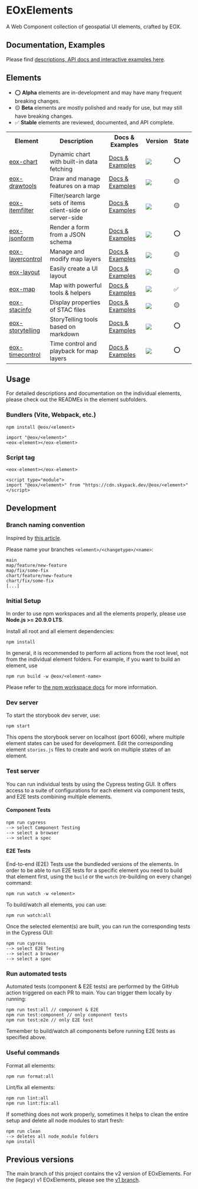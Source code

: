 # EOxElements

A Web Component collection of geospatial UI elements, crafted by EOX.

## Documentation, Examples

Please find [descriptions, API docs and interactive examples here](https://eox-a.github.io/EOxElements).

## Elements

- ⭕️ **Alpha** elements are in-development and may have many frequent breaking
  changes.
- 🟡 **Beta** elements are mostly polished and ready for use, but may still have
  breaking changes.
- ✅ **Stable** elements are reviewed, documented, and API complete.

<table>
  <tr>
    <th>Element</th>
    <th>Description</th>
    <th>Docs & Examples</th>
    <th>Version</th>
    <th>State</th>
  </tr>
  <tr>
    <td><a href="./elements/chart/">eox-chart</a></td>
    <td>Dynamic chart with built-in data fetching</td>
    <td><a href="https://eox-a.github.io/EOxElements/index.html?path=/docs/elements-eox-chart--docs">Docs & Examples</a></td>
    <td><a href="elements/chart/CHANGELOG.md"><img src="https://img.shields.io/npm/v/@eox/chart.svg?label=%20" /></a></td>
    <td>⭕️</td>
  </tr>
  <tr>
    <td><a href="./elements/drawtools/">eox-drawtools</a></td>
    <td>Draw and manage features on a map</td>
    <td><a href="https://eox-a.github.io/EOxElements/index.html?path=/docs/elements-eox-drawtools--docs">Docs & Examples</a></td>
    <td><a href="elements/drawtools/CHANGELOG.md"><img src="https://img.shields.io/npm/v/@eox/drawtools.svg?label=%20" /></a></td>
    <td>🟡</td>
  </tr>
  <tr>
    <td><a href="./elements/itemfilter/">eox-itemfilter</a></td>
    <td>Filter/search large sets of items client-side or server-side</td>
    <td><a href="https://eox-a.github.io/EOxElements/index.html?path=/docs/elements-eox-itemfilter--docs">Docs & Examples</a></td>
    <td><a href="elements/itemfilter/CHANGELOG.md"><img src="https://img.shields.io/npm/v/@eox/itemfilter.svg?label=%20" /></a></td>
    <td>🟡</td>
  </tr>
  <tr>
    <td><a href="./elements/jsonform/">eox-jsonform</a></td>
    <td>Render a form from a JSON schema</td>
    <td><a href="https://eox-a.github.io/EOxElements/index.html?path=/docs/elements-eox-jsonform--docs">Docs & Examples</a></td>
    <td><a href="elements/jsonform/CHANGELOG.md"><img src="https://img.shields.io/npm/v/@eox/jsonform.svg?label=%20" /></a></td>
    <td>⭕️</td>
  </tr>
  <tr>
    <td><a href="./elements/layercontrol/">eox-layercontrol</a></td>
    <td>Manage and modify map layers</td>
    <td><a href="https://eox-a.github.io/EOxElements/index.html?path=/docs/elements-eox-layercontrol--docs">Docs & Examples</a></td>
    <td><a href="elements/layercontrol/CHANGELOG.md"><img src="https://img.shields.io/npm/v/@eox/layercontrol.svg?label=%20" /></a></td>
    <td>🟡</td>
  </tr>
    <tr>
    <td><a href="./elements/layout/">eox-layout</a></td>
    <td>Easily create a UI layout</td>
    <td><a href="https://eox-a.github.io/EOxElements/index.html?path=/docs/elements-eox-layout--docs">Docs & Examples</a></td>
    <td><a href="elements/layout/CHANGELOG.md"><img src="https://img.shields.io/npm/v/@eox/layout.svg?label=%20" /></a></td>
    <td>🟡</td>
  </tr>
  <tr>
    <td><a href="./elements/map/">eox-map</a></td>
    <td>Map with powerful tools & helpers</td>
    <td><a href="https://eox-a.github.io/EOxElements/index.html?path=/docs/elements-eox-map--docs">Docs & Examples</a></td>
    <td><a href="elements/map/CHANGELOG.md"><img src="https://img.shields.io/npm/v/@eox/map.svg?label=%20" /></a></td>
    <td>✅</td>
  </tr>
  <tr>
    <td><a href="./elements/stacinfo/">eox-stacinfo</a></td>
    <td>Display properties of STAC files</td>
    <td><a href="https://eox-a.github.io/EOxElements/index.html?path=/docs/elements-eox-stacinfo--docs">Docs & Examples</a></td>
    <td><a href="elements/stacinfo/CHANGELOG.md"><img src="https://img.shields.io/npm/v/@eox/stacinfo.svg?label=%20" /></a></td>
    <td>🟡</td>
  </tr>
    <td><a href="./elements/storytelling/">eox-storytelling</a></td>
    <td>StoryTelling tools based on markdown</td>
    <td><a href="https://eox-a.github.io/EOxElements/index.html?path=/docs/elements-eox-storytelling--docs">Docs & Examples</a></td>
    <td><a href="elements/storytelling/CHANGELOG.md"><img src="https://img.shields.io/npm/v/@eox/storytelling.svg?label=%20" /></a></td>
    <td>⭕</td>
  </tr>
  <tr>
    <td><a href="./elements/timecontrol/">eox-timecontrol</a></td>
    <td>Time control and playback for map layers</td>
    <td><a href="https://eox-a.github.io/EOxElements/index.html?path=/docs/elements-eox-timecontrol--docs">Docs & Examples</a></td>
    <td><a href="elements/timecontrol/CHANGELOG.md"><img src="https://img.shields.io/npm/v/@eox/timecontrol.svg?label=%20" /></a></td>
    <td>⭕️</td>
  </tr>
</table>

## Usage

For detailed descriptions and documentation on the individual elements, please check out the READMEs in the element subfolders.

### Bundlers (Vite, Webpack, etc.)

```
npm install @eox/<element>
```

```
import "@eox/<element>"
<eox-element></eox-element>
```

### Script tag

```
<eox-element></eox-element>

<script type="module">
import "@eox/<element>" from "https://cdn.skypack.dev/@eox/<element>"
</script>
```

## Development

### Branch naming convention

Inspired by [this article](https://betterprogramming.pub/enabling-monorepo-with-a-simple-single-github-repository-39bc6347abba#391d).

Please name your branches `<element>/<changetype>/<name>`:

```
main
map/feature/new-feature
map/fix/some-fix
chart/feature/new-feature
chart/fix/some-fix
[...]
```

### Initial Setup

In order to use npm workspaces and all the elements properly, please use **Node.js >= 20.9.0 LTS**.

Install all root and all element dependencies:

```
npm install
```

In general, it is recommended to perform all actions from the root level, not from the individual element folders. For example, if you want to build an element, use

```
npm run build -w @eox/<element-name>
```

Please refer to [the npm workspace docs](https://docs.npmjs.com/cli/v7/using-npm/workspaces#running-commands-in-the-context-of-workspaces) for more information.

### Dev server

To start the storybook dev server, use:

```
npm start
```

This opens the storybook server on localhost (port 6006), where multiple element states can be used for development. Edit the corresponding element `stories.js` files to create and work on multiple states of an element.

### Test server

You can run individual tests by using the Cypress testing GUI. It offers access to a suite of configurations for each element via component tests, and E2E tests combining multiple elements.

#### Component Tests

```
npm run cypress
--> select Component Testing
--> select a browser
--> select a spec
```

#### E2E Tests

End-to-end (E2E) Tests use the bundleded versions of the elements. In order to be able to run E2E tests for a specific element you need to build that element first, using the `build` or the `watch` (re-building on every change) command:

```
npm run watch -w <element>
```

To build/watch all elements, you can use:

```
npm run watch:all
```

Once the selected element(s) are built, you can run the corresponding tests in the Cypress GUI:

```
npm run cypress
--> select E2E Testing
--> select a browser
--> select a spec
```

### Run automated tests

Automated tests (component & E2E tests) are performed by the GitHub action triggered on each PR to main. You can trigger them locally by running:

```
npm run test:all // component & E2E
npm run test:component // only component tests
npm run test:e2e // only E2E test
```

Temember to build/watch all components before running E2E tests as specified above.

### Useful commands

Format all elements:

```
npm run format:all
```

Lint/fix all elements:

```
npm run lint:all
npm run lint:fix:all
```

If something does not work properly, sometimes it helps to clean the entire setup and delete all node modules to start fresh:

```
npm run clean
--> deletes all node_module folders
npm install
```

## Previous versions

The main branch of this project contains the v2 version of EOxElements. For the (legacy) v1 EOxElements, please see the [v1 branch](https://github.com/EOX-A/elements/tree/v1).
